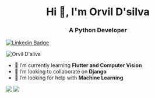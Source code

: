 
<h1 align="center">Hi 👋, I'm Orvil D'silva</h1>
<h3 align="center">A Python Developer </h3>

[![Linkedin Badge](https://img.shields.io/badge/OrvilDsilva-30302f?style=flat&logo=linkedin)](https://www.linkedin.com/in/orvil-d-silva-469a331b4/)

<p align="left"> <img src="https://komarev.com/ghpvc/?username=orvil1026&label=Profile%20views&color=0e75b6&style=flat" alt="Orvil D'silva" /> </p>

<!-- <img align="right" alt="GIF" src="https://miro.medium.com/max/875/1*Urc28sbnORGOW5oyohQ06g.gif" width="300px" /> -->

- 🌱 I’m currently learning **Flutter and Computer Vision**
- 👯 I’m looking to collaborate on **Django**
- 🤝 I’m looking for help with **Machine Learning**
<!-- - 💬 Ask me about **** -->
<p>
  <img  src="https://github-readme-stats.vercel.app/api?username=orvil1026&show_icons=true&&theme=dark&&hide_border=false&&count_private=true&include_all_commits=true)](https://github.com/anuraghazra/github-readme-stats" />
  <img  src="https://github-readme-streak-stats.herokuapp.com/?user=orvil1026&&hide_border=false&&theme=dark&&show_icons=true" />
</p>


<!-- <p>

  
  
  <h3 align="center"> Tech Stack </h3>
<p align="center">
<img src="https://raw.githubusercontent.com/gilbarbara/logos/master/logos/android-icon.svg" alt="Android" width="40" height="40"/>
<img src="https://raw.githubusercontent.com/gilbarbara/logos/master/logos/kotlin.svg" alt="Kotlin" width="36" height="36"/>  
<img src="https://raw.githubusercontent.com/gilbarbara/logos/master/logos/c.svg" alt="C" width="40" height="40"/>
<img src="https://raw.githubusercontent.com/gilbarbara/logos/master/logos/c-plusplus.svg" alt="C++" width="40" height="40"/> 
<img src="https://raw.githubusercontent.com/gilbarbara/logos/master/logos/mysql.svg" alt="My-SQL" width="40" height="40"/>
<img src="https://github.com/gilbarbara/logos/blob/master/logos/python.svg" alt="python" width="40" height="40"/> 
<img src="https://www.vectorlogo.zone/logos/google_cloud/google_cloud-icon.svg" alt="gcp" width="40" height="40"/> 
<img src="https://raw.githubusercontent.com/gilbarbara/logos/master/logos/firebase.svg" alt="Firebase" width="40" height="40"/>
</p> -->


</p>
<!--
<p><img align="left" src="https://github-readme-stats.vercel.app/api/top-langs?username=kartikeysharma&show_icons=true&locale=en&layout=compact&theme=dark" alt="kartikeysharma" /></p> -->
<br>
<br>
<br>



